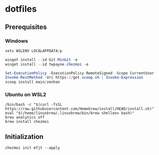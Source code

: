# dotfiles

## Prerequisites

### Windows
```powershell
setx WSLENV LOCALAPPDATA/p

winget install --id Git.MinGit -e
winget install --id twpayne.chezmoi -e

Set-ExecutionPolicy -ExecutionPolicy RemoteSigned -Scope CurrentUser
Invoke-RestMethod -Uri https://get.scoop.sh | Invoke-Expression
scoop install main/zenhan
```

### Ubuntu on WSL2

```shell
/bin/bash -c "$(curl -fsSL https://raw.githubusercontent.com/Homebrew/install/HEAD/install.sh)"
eval "$(/home/linuxbrew/.linuxbrew/bin/brew shellenv bash)"
brew analytics off
brew install chezmoi
```

## Initialization

```shell
chezmoi init mfjt --apply
```
